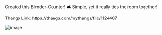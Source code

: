 Created this Blender-Counter! 🛋️ Simple, yet it really ties the room together!

Thangs Link: https://thangs.com/mythangs/file/1124407

![image](https://github.com/user-attachments/assets/d8547724-4df4-4e07-b045-c9bf2e1877e9)
